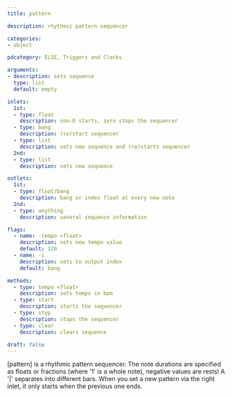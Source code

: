 ```yaml
---
title: pattern

description: rhythmic pattern sequencer

categories:
- object

pdcategory: ELSE, Triggers and Clocks

arguments:
- description: sets sequence
  type: list
  default: empty

inlets:
  1st:
  - type: float
    description: non-0 starts, zero stops the sequencer
  - type: bang
    description: (re)start sequencer
  - type: list
    description: sets new sequence and (re)starts sequencer
  2nd:
  - type: list
    description: sets new sequence

outlets:
  1st:
  - type: float/bang
    description: bang or index float at every new note
  2nd:
  - type: anything
    description: several sequence information

flags:
  - name: -tempo <float>
    description: sets new tempo value
    default: 120
  - name: -i
    description: sets to output index
    default: bang

methods:
  - type: tempo <float>
    description: sets tempo in bpm
  - type: start
    description: starts the sequencer
  - type: stop
    description: stops the sequencer
  - type: clear
    description: clears sequence

draft: false
---
```


[pattern] is a rhythmic pattern sequencer. The note durations are specified as floats or fractions (where '1' is a whole note), negative values are rests! A '|' separates into different bars. When you set a new pattern via the right inlet, it only starts when the previous one ends.

